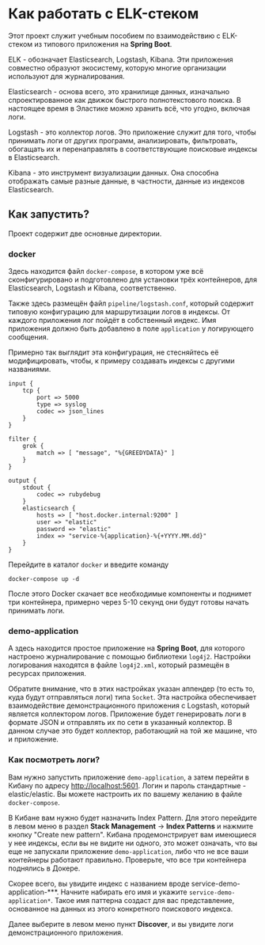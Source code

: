 # Как работать с ELK-стеком

Этот проект служит учебным пособием по взаимодействию с ELK-стеком из типового
приложения на **Spring Boot**.

ELK - обозначает Elasticsearch, Logstash, Kibana. Эти приложения совместно
образуют экосистему, которую многие организации используют для журналирования.

Elasticsearch - основа всего, это хранилище данных, изначально спроектированное
как движок быстрого полнотекстового поиска. В настоящее время в Эластике можно
хранить всё, что угодно, включая логи.

Logstash - это коллектор логов. Это приложение служит для того, чтобы принимать
логи от других программ, анализировать, фильтровать, обогащать их и перенаправлять
в соответствующие поисковые индексы в Elasticsearch.

Kibana - это инструмент визуализации данных. Она способна отображать самые разные
данные, в частности, данные из индексов Elasticsearch.

## Как запустить?

Проект содержит две основные директории.

### docker

Здесь находится файл `docker-compose`, в котором уже всё сконфигурировано и подготовлено
для установки трёх контейнеров, для Elasticsearch, Logstash и Kibana, соответственно.

Также здесь размещён файл `pipeline/logstash.conf`, который содержит типовую конфигурацию
для маршрутизации логов в индексы. От каждого приложения лог пойдёт в собственный индекс.
Имя приложения должно быть добавлено в поле `application` у логирующего сообщения.

Примерно так выглядит эта конфигурация, не стесняйтесь её модифицировать, чтобы, к примеру
создавать индексы с другими названиями.


```
input {
    tcp {
        port => 5000
        type => syslog
        codec => json_lines
    }
}

filter {
    grok {
        match => [ "message", "%{GREEDYDATA}" ]
    }
}

output {
    stdout {
        codec => rubydebug
    }
    elasticsearch {
        hosts => [ "host.docker.internal:9200" ]
		user => "elastic"
		password => "elastic"
        index => "service-%{application}-%{+YYYY.MM.dd}"
    }
}
```

Перейдите в каталог `docker` и введите команду

```
docker-compose up -d
```

После этого Docker скачает все необходимые компоненты и поднимет три контейнера,
примерно через 5-10 секунд они будут готовы начать принимать логи.

### demo-application

А здесь находится простое приложение на **Spring Boot**, для которого настроено
журналирование с помощью библиотеки `log4j2`. Настройки логирования находятся в файле
`log4j2.xml`, который размещён в ресурсах приложения.

Обратите внимание, что в этих настройках указан аппендер (то есть то, куда будут
отправляться логи) типа `Socket`. Эта настройка обеспечивает взаимодействие демонстрационного
приложения с Logstash, который является коллектором логов. Приложение будет
генерировать логи в формате JSON и отправлять их по сети в указанный коллектор. В данном
случае это будет коллектор, работающий на той же машине, что и приложение.

### Как посмотреть логи?

Вам нужно запустить приложение `demo-application`, а затем перейти в Кибану по адресу
[http://localhost:5601](http://localhost:5601). Логин и пароль стандартные - elastic/elastic.
Вы можете настроить их по вашему желанию в файле `docker-compose`.

В Кибане вам нужно будет назначить Index Pattern. Для этого перейдите в левом меню
в раздел **Stack Management** -> **Index Patterns** и нажмите кнопку "Create new pattern".
Кибана продемонстрирует вам имеющиеся у нее индексы, если вы не видите ни одного, это может
означать, что вы еще не запускали приложение `demo-application`, либо что не все ваши контейнеры
работают правильно. Проверьте, что все три контейнера поднялись в Докере.

Скорее всего, вы увидите индекс с названием вроде service-demo-application-***.
Начните набирать его имя и укажите `service-demo-application*`. Такое имя паттерна 
создаст для вас представление, основанное на данных из этого конкретного поискового
индекса.

Далее выберите в левом меню пункт **Discover**, и вы увидите логи демонстрационного
приложения.